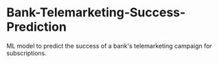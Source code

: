 # Bank-Telemarketing-Success-Prediction
ML model to predict the success of a bank's telemarketing campaign for subscriptions.
